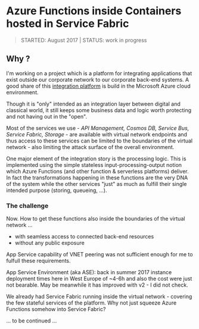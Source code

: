 # Azure Functions inside Containers hosted in Service Fabric

> STARTED: August 2017 | STATUS: work in progress

## Why ?

I'm working on a project which is a platform for integrating applications that exist outside our corporate network to our corporate back-end systems. A good share of this [integration platform](https://www.youtube.com/watch?v=BoZimCedfq8&feature=youtu.be&t=1328) is build in the Microsoft Azure cloud environment.

Though it is "only" intended as an integration layer between digital and classical world, it still keeps some business data and logic worth protecting and not having out in the "open".

Most of the services we use - _API Management, Cosmos DB, Service Bus, Service Fabric, Storage_ - are available with virtual network endpoints and thus access to these services can be limited to the boundaries of the virtual network - also limiting the attack surface of the overall environment.

One major element of the integration story is the processing logic. This is implemented using the simple stateless input-processing-output notion which Azure Functions (and other function & serverless platforms) deliver. In fact the transformations happening in these functions are the very DNA of the system while the other services "just" as much as fulfill their single intended purpose (storing, queueing, ...).

### The challenge

Now. How to get these functions also inside the boundaries of the virtual network ...

- with seamless access to connected back-end resources
- without any public exposure 

App Service capability of VNET peering was not sufficient enough for me to fulfull these requirements.

App Service Environment (aka ASE): back in summer 2017 instance deployment times here in West Europe of ~4-6h and also the cost were just not bearable. May be meanwhile it has improved with v2 - I did not check.

We already had Service Fabric running inside the virtual network -  covering the few stateful services of the platform. Why not just squeeze Azure Functions somehow into Service Fabric?

... to be continued ...